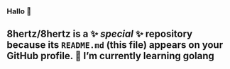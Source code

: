 ### Hallo 🫧
**8hertz/8hertz** is a ✨ _special_ ✨ repository because its `README.md` (this file) appears on your GitHub profile.
🌱 **I’m currently learning golang**
---
